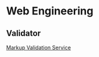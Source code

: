 # Web Engineering

## Validator
<a href="http://validator.w3.org" target="_blank">Markup Validation Service</a>

